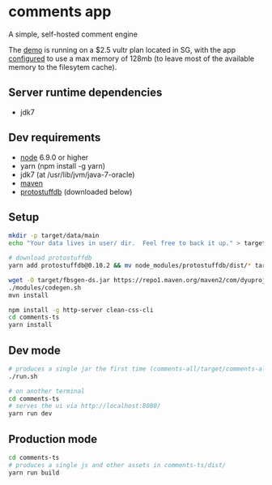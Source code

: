 # comments app
A simple, self-hosted comment engine

The [demo](https://netlify-comments.dyuproject.com) is running on a $2.5 vultr plan located in SG, with the app [configured](ARGS.txt) to use a max memory of 128mb (to leave most of the available memory to the filesytem cache).

## Server runtime dependencies
- jdk7

## Dev requirements
- [node](https://nodejs.org/en/download/) 6.9.0 or higher
- yarn (npm install -g yarn)
- jdk7 (at /usr/lib/jvm/java-7-oracle)
- [maven](https://maven.apache.org/download.cgi)
- [protostuffdb](https://gitlab.com/dyu/protostuffdb) (downloaded below)

## Setup
```sh
mkdir -p target/data/main
echo "Your data lives in user/ dir.  Feel free to back it up." > target/data/main/README.txt

# download protostuffdb
yarn add protostuffdb@0.10.2 && mv node_modules/protostuffdb/dist/* target/ && rm -f package.json yarn.lock && rm -r node_modules

wget -O target/fbsgen-ds.jar https://repo1.maven.org/maven2/com/dyuproject/fbsgen/ds/fbsgen-ds-fatjar/1.0.5/fbsgen-ds-fatjar-1.0.5.jar
./modules/codegen.sh
mvn install

npm install -g http-server clean-css-cli
cd comments-ts
yarn install
```

## Dev mode
```sh
# produces a single jar the first time (comments-all/target/comments-all-jarjar.jar)
./run.sh

# on another terminal
cd comments-ts
# serves the ui via http://localhost:8080/
yarn run dev
```

## Production mode
```sh
cd comments-ts
# produces a single js and other assets in comments-ts/dist/
yarn run build
```

